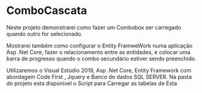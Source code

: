 # ComboCascata

Neste projeto demonstrarei como fazer um Combobox ser carregado quando outro for selecionado. 

Mostrarei também como configurar o Entity FramweWork numa aplicação Asp .Net Core, fazer o relacionamento entre as entidades, 
e colocar uma barra de progresso quando o combo secundário estiver sendo preenchido. 

Utilizaremos o Visual Estúdio 2019, Asp .Net Core, Entity Framework com abordagem Code First , Jquery e Banco de dados SQL SERVER.
Na pasta do projeto esta disponivel o Script para Carregar as tabelas de Esta
